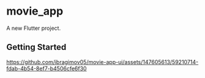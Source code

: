 # movie_app

A new Flutter project.

## Getting Started

https://github.com/ibragimov05/movie-app-ui/assets/147605613/59210714-fdab-4b54-8ef7-b4506cfe6f30
